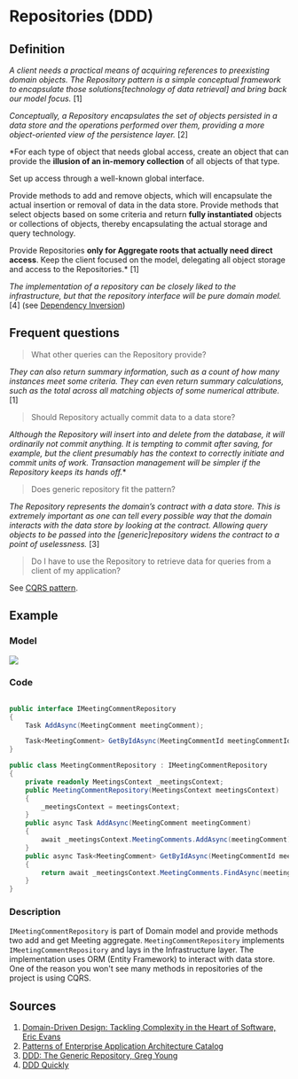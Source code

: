 # Repositories (DDD)

## Definition

*A client needs a practical means of acquiring references to preexisting domain objects. The Repository pattern is a simple conceptual framework to encapsulate those solutions[technology of data retrieval] and bring back our model focus.* [1]

*Conceptually, a Repository encapsulates the set of objects persisted in a data store and the operations performed over them, providing a more object-oriented view of the persistence layer.* [2]

*For each type of object that needs global access, create an object that can provide the **illusion of an in-memory collection** of all objects of that type. 

Set up access through a well-known global interface. 

Provide methods to add and remove objects, which will encapsulate the actual insertion or removal of data in the data store. Provide methods that select objects based on some criteria and return **fully instantiated** objects or collections of objects, thereby encapsulating the actual storage and query technology.

Provide Repositories **only for Aggregate roots that actually need direct access**. Keep the client focused on the model, delegating all object storage and access to the Repositories.* [1]

 *The implementation of a repository can be closely liked to the infrastructure, but that the repository interface will be pure domain model.* [4] (see [Dependency Inversion](../Dependency-Inversion/))


## Frequent questions
> What other queries can the Repository provide?

*They can also return summary information, such as a count of how many instances meet some criteria. They can even return summary calculations, such as the total across all matching objects of some numerical attribute.* [1]

> Should Repository actually commit data to a data store?

*Although the Repository will insert into and delete from the database, it will ordinarily not commit anything. It is tempting to commit after saving, for example, but the client presumably has the context to correctly initiate and commit units of work. Transaction management will be simpler if the Repository keeps its hands off.**

> Does generic repository fit the pattern?

*The Repository represents the domain’s contract with a data store. This is extremely important as one can tell every possible way that the domain interacts with the data store by looking at the contract. Allowing query objects to be passed into the [generic]repository widens the contract to a point of uselessness.* [3]

> Do I have to use the Repository to retrieve data for queries from a client of my application?

See [CQRS pattern](../CQRS/).

## Example

### Model

![](http://www.plantuml.com/plantuml/png/ZOz1gW8n343tFKKlq2jyPlWkd8KRyGAXpOp1DYrfkXZKkpk2ek8i38H0o7j9kgeWsb8qfe0_mOHsanCGsxEnIn0hoWWUxR13LE9fZoLNqYopkRwWlfH87fJoa_GHQhLz20iGvqD-uFyv9MIz5-2mNJAYl9i67WMgIlFQ13zagnVyji4weUcexc_jZw-ETQsuo-giwP13I_46)

### Code

```csharp

public interface IMeetingCommentRepository
{
    Task AddAsync(MeetingComment meetingComment);

    Task<MeetingComment> GetByIdAsync(MeetingCommentId meetingCommentId);
}

public class MeetingCommentRepository : IMeetingCommentRepository
{
    private readonly MeetingsContext _meetingsContext;
    public MeetingCommentRepository(MeetingsContext meetingsContext)
    {
        _meetingsContext = meetingsContext;
    }
    public async Task AddAsync(MeetingComment meetingComment)
    {
        await _meetingsContext.MeetingComments.AddAsync(meetingComment);
    }
    public async Task<MeetingComment> GetByIdAsync(MeetingCommentId meetingCommentId)
    {
        return await _meetingsContext.MeetingComments.FindAsync(meetingCommentId);
    }
}

```

### Description

```IMeetingCommentRepository``` is part of Domain model and provide methods two add and get Meeting aggregate. ```MeetingCommentRepository``` implements ```IMeetingCommentRepository``` and lays in the Infrastructure layer. The implementation uses ORM (Entity Framework) to interact with data store. One of the reason you won't see many methods in repositories of the project is using CQRS.

## Sources
1. [Domain-Driven Design: Tackling Complexity in the Heart of Software, Eric Evans](https://www.amazon.com/Domain-Driven-Design-Tackling-Complexity-Software/dp/0321125215)
1. [Patterns of Enterprise Application Architecture Catalog](https://martinfowler.com/eaaCatalog/repository.html)
1. [DDD: The Generic Repository, Greg Young](http://codebetter.com/gregyoung/2009/01/16/ddd-the-generic-repository/)
1. [DDD Quickly]()